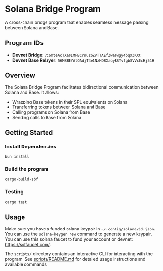 # Solana Bridge Program

A cross-chain bridge program that enables seamless message passing between Solana and Base.

## Program IDs

- **Devnet Bridge**: `7c6mteAcTXaQ1MFBCrnuzoZVTTAEfZwa6wgy4bqX3KXC`
- **Devnet Base Relayer**: `56MBBEYAtQAdjT4e1NzHD8XaoyRSTvfgbSVVcEcHj51H`

## Overview

The Solana Bridge Program facilitates bidirectional communication between Solana and Base. It allows:

- Wrapping Base tokens in their SPL equivalents on Solana
- Transferring tokens between Solana and Base
- Calling programs on Solana from Base
- Sending calls to Base from Solana

## Getting Started

### Install Dependencies

```bash
bun install
```

### Build the program

```bash
cargo-build-sbf
```

### Testing

```bash
cargo test
```

## Usage

Make sure you have a funded solana keypair in `~/.config/solana/id.json`. You can use the `solana-keygen new` command to generate a new keypair. You can use this solana faucet to fund your account on devnet: https://solfaucet.com/.

The `scripts/` directory contains an interactive CLI for interacting with the program. See [scripts/README.md](../scripts/README.md) for detailed usage instructions and available commands.
